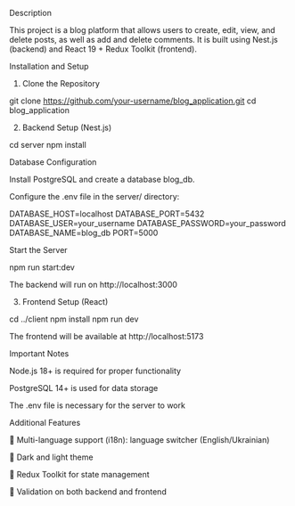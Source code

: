 Description

This project is a blog platform that allows users to create, edit, view, and delete posts, as well as add and delete comments. It is built using Nest.js (backend) and React 19 + Redux Toolkit (frontend).

Installation and Setup

1. Clone the Repository

git clone https://github.com/your-username/blog_application.git
cd blog_application

2. Backend Setup (Nest.js)

cd server
npm install

Database Configuration

Install PostgreSQL and create a database blog_db.

Configure the .env file in the server/ directory:

DATABASE_HOST=localhost
DATABASE_PORT=5432
DATABASE_USER=your_username
DATABASE_PASSWORD=your_password
DATABASE_NAME=blog_db
PORT=5000

Start the Server

npm run start:dev

The backend will run on http://localhost:3000

3. Frontend Setup (React)

cd ../client
npm install
npm run dev

The frontend will be available at http://localhost:5173

Important Notes

Node.js 18+ is required for proper functionality

PostgreSQL 14+ is used for data storage

The .env file is necessary for the server to work

Additional Features

🔄 Multi-language support (i18n): language switcher (English/Ukrainian)

🌙 Dark and light theme

🚀 Redux Toolkit for state management

🔧 Validation on both backend and frontend
